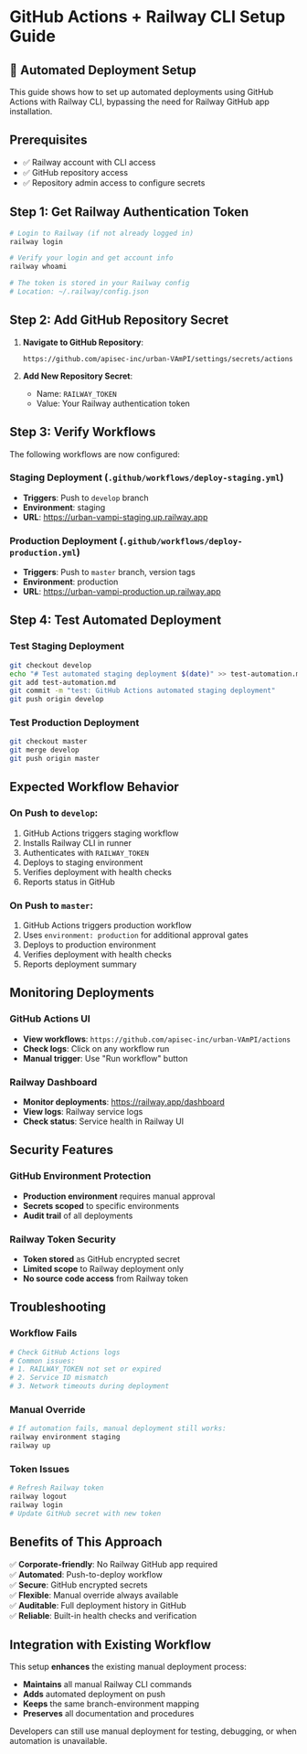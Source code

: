 # GitHub Actions + Railway CLI Setup Guide

## 🎯 Automated Deployment Setup

This guide shows how to set up automated deployments using GitHub Actions with Railway CLI, bypassing the need for Railway GitHub app installation.

## Prerequisites

- ✅ Railway account with CLI access
- ✅ GitHub repository access 
- ✅ Repository admin access to configure secrets

## Step 1: Get Railway Authentication Token

```bash
# Login to Railway (if not already logged in)
railway login

# Verify your login and get account info
railway whoami

# The token is stored in your Railway config
# Location: ~/.railway/config.json
```

## Step 2: Add GitHub Repository Secret

1. **Navigate to GitHub Repository**:
   ```
   https://github.com/apisec-inc/urban-VAmPI/settings/secrets/actions
   ```

2. **Add New Repository Secret**:
   - Name: `RAILWAY_TOKEN`
   - Value: Your Railway authentication token

## Step 3: Verify Workflows

The following workflows are now configured:

### Staging Deployment (`.github/workflows/deploy-staging.yml`)
- **Triggers**: Push to `develop` branch
- **Environment**: staging
- **URL**: https://urban-vampi-staging.up.railway.app

### Production Deployment (`.github/workflows/deploy-production.yml`)
- **Triggers**: Push to `master` branch, version tags
- **Environment**: production  
- **URL**: https://urban-vampi-production.up.railway.app

## Step 4: Test Automated Deployment

### Test Staging Deployment

```bash
git checkout develop
echo "# Test automated staging deployment $(date)" >> test-automation.md
git add test-automation.md
git commit -m "test: GitHub Actions automated staging deployment"
git push origin develop
```

### Test Production Deployment

```bash
git checkout master
git merge develop
git push origin master
```

## Expected Workflow Behavior

### On Push to `develop`:
1. GitHub Actions triggers staging workflow
2. Installs Railway CLI in runner
3. Authenticates with `RAILWAY_TOKEN`
4. Deploys to staging environment
5. Verifies deployment with health checks
6. Reports status in GitHub

### On Push to `master`:
1. GitHub Actions triggers production workflow
2. Uses `environment: production` for additional approval gates
3. Deploys to production environment
4. Verifies deployment with health checks
5. Reports deployment summary

## Monitoring Deployments

### GitHub Actions UI
- **View workflows**: `https://github.com/apisec-inc/urban-VAmPI/actions`
- **Check logs**: Click on any workflow run
- **Manual trigger**: Use "Run workflow" button

### Railway Dashboard
- **Monitor deployments**: https://railway.app/dashboard
- **View logs**: Railway service logs
- **Check status**: Service health in Railway UI

## Security Features

### GitHub Environment Protection
- **Production environment** requires manual approval
- **Secrets scoped** to specific environments
- **Audit trail** of all deployments

### Railway Token Security
- **Token stored** as GitHub encrypted secret
- **Limited scope** to Railway deployment only
- **No source code access** from Railway token

## Troubleshooting

### Workflow Fails
```bash
# Check GitHub Actions logs
# Common issues:
# 1. RAILWAY_TOKEN not set or expired
# 2. Service ID mismatch
# 3. Network timeouts during deployment
```

### Manual Override
```bash
# If automation fails, manual deployment still works:
railway environment staging
railway up
```

### Token Issues
```bash
# Refresh Railway token
railway logout
railway login
# Update GitHub secret with new token
```

## Benefits of This Approach

✅ **Corporate-friendly**: No Railway GitHub app required  
✅ **Automated**: Push-to-deploy workflow  
✅ **Secure**: GitHub encrypted secrets  
✅ **Flexible**: Manual override always available  
✅ **Auditable**: Full deployment history in GitHub  
✅ **Reliable**: Built-in health checks and verification  

## Integration with Existing Workflow

This setup **enhances** the existing manual deployment process:
- **Maintains** all manual Railway CLI commands
- **Adds** automated deployment on push
- **Keeps** the same branch-environment mapping
- **Preserves** all documentation and procedures

Developers can still use manual deployment for testing, debugging, or when automation is unavailable. 
